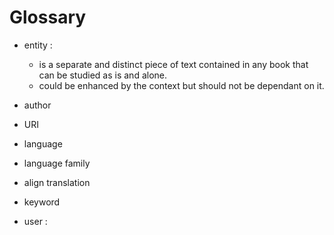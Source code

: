 # Glossary

- entity :
  - is a separate and distinct piece of text contained in any book that can be studied as is and alone. 
  - could be enhanced by the context but should not be dependant on it.
  
- author

- URI

- language

- language family

- align translation

- keyword
  
- user : 

